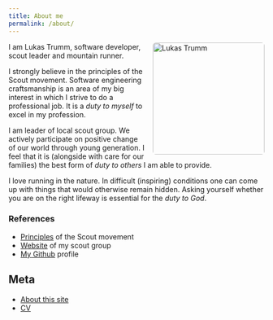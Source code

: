 ```yaml
---
title: About me
permalink: /about/
---
```


<img src="/img/lt.jpg"
    width="220"
    height="220"
    alt="Lukas Trumm"
    style="border-radius: 6px; margin: 0px 0px 10px 15px; float: right;">

I am Lukas Trumm, software developer, scout leader and mountain runner.

I strongly believe in the principles of the Scout movement. Software engineering craftsmanship is an area of my big interest in which I strive to do a professional job. It is a _duty to myself_ to excel in my profession.

I am leader of local scout group. We actively participate on positive change of our world through young generation. I feel that it is (alongside with care for our families) the best form of _duty to others_ I am able to provide.

I love running in the nature. In difficult (inspiring) conditions one can come up with things that would otherwise remain hidden. Asking yourself whether you are on the right lifeway is essential for the _duty to God_.

### References

- [Principles](https://www.scout.org/promiseandlaw) of the Scout movement
- [Website](http://www.ctyriadvacitka.wz.cz) of my scout group
- [My Github](https://github.com/lttr/) profile

## Meta

- [About this site](/about-this-site)
- [CV](/cv)
